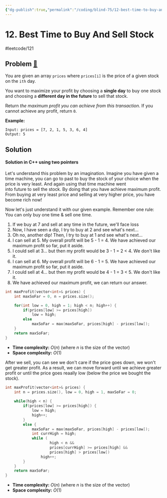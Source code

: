 ```yaml
---
{"dg-publish":true,"permalink":"/coding/blind-75/12-best-time-to-buy-and-sell-stock/","created":"2023-09-20T18:40:37.807+02:00","updated":"2023-09-20T18:40:37.807+02:00"}
---
```


# 12. Best Time to Buy And Sell Stock
#leetcode/121
## Problem [🔗](https://leetcode.com/problems/best-time-to-buy-and-sell-stock)
You are given an array `prices` where `prices[i]` is the price of a given stock on the `ith` day.

You want to maximize your profit by choosing a **single day** to buy one stock and choosing a **different day in the future** to sell that stock.

Return _the maximum profit you can achieve from this transaction_. If you cannot achieve any profit, return `0`.

**Example:**
```
Input: prices = [7, 2, 1, 5, 3, 6, 4]
Output: 5
```

## Solution
#### Solution in C++ using two pointers
Let's understand this problem by an imagination. Imagine you have given a time machine, you can go to past to buy the stock of your choice when the price is very least. And again using that time machine went into future to sell the stock.
By doing that you have achieve maximum profit. From buying at very least price and selling at very higher price, you have become rich now!

Now let's just understand it with our given example. Remember one rule: You can only buy one time & sell one time.
1. If we buy at 7 and sell at any time in the future, we'll face loss
2. Now, I have seen a dip, I try to buy at 2 and see what's next...
3. Oh no, another dip! Then, I try to buy at 1 and see what's next...
4. I can sell at 5. My overall profit will be 5 - 1 = 4. We have achieved our maximum profit so far, put it aside.
5. I could sell at 3... but then my profit would be 3 - 1 = 2 < 4. We don't like it.
6. I can sell at 6. My overall profit will be 6 - 1 = 5. We have achieved our maximum profit so far, put it aside.
7. I could sell at 4... but then my profit would be 4 - 1 = 3 < 5. We don't like it.
8. We have achieved our maximum profit, we can return our answer.

```cpp
int maxProfit(vector<int>& prices) {
	int maxSoFar = 0, n = prices.size();

	for(int low = 0, high = 1; high < n; high++) {
		if(prices[low] >= prices[high])
			low = high;
		else
			maxSoFar = max(maxSoFar, prices[high] - prices[low]);
	}
	return maxSoFar;
}
```
- **Time complexity:** $O(n)$ (where _n_ is the size of the vector)
- **Space complexity:** $O(1)$

After we sell, you can see we don't care if the price goes down, we won't get greater profit.
As a result, we can move forward until we achieve greater profit or until the price goes reaally low (below the price we bought the stock).

```cpp
int maxProfit(vector<int>& prices) {
	int n = prices.size(), low = 0, high = 1, maxSoFar = 0;
	
	while(high < n) {
		if(prices[low] >= prices[high]) {
			low = high;
			high++;
		}
		else {
			maxSoFar = max(maxSoFar, prices[high] - prices[low]);
			int currHigh = high;
			while (
					high < n &&
					prices[currHigh] >= prices[high] && 
					prices[high] > prices[low])
				high++;
		}
	}
	return maxSoFar;
}
```
- **Time complexity:** $O(n)$ (where _n_ is the size of the vector)
- **Space complexity:** $O(1)$